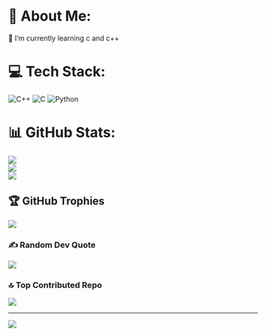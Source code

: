 # 💫 About Me:
🌱 I’m currently learning c and c++<br>



# 💻 Tech Stack:
![C++](https://img.shields.io/badge/c++-%2300599C.svg?style=for-the-badge&logo=c%2B%2B&logoColor=white) ![C](https://img.shields.io/badge/c-%2300599C.svg?style=for-the-badge&logo=c&logoColor=white) ![Python](https://img.shields.io/badge/python-3670A0?style=for-the-badge&logo=python&logoColor=ffdd54)
# 📊 GitHub Stats:
![](https://github-readme-stats.vercel.app/api?username=kaone31056789&theme=dark&hide_border=false&include_all_commits=false&count_private=false)<br/>
![](https://github-readme-streak-stats.herokuapp.com/?user=kaone31056789&theme=dark&hide_border=false)<br/>
![](https://github-readme-stats.vercel.app/api/top-langs/?username=kaone31056789&theme=dark&hide_border=false&include_all_commits=false&count_private=false&layout=compact)

## 🏆 GitHub Trophies
![](https://github-profile-trophy.vercel.app/?username=kaone31056789&theme=radical&no-frame=false&no-bg=false&margin-w=4)

### ✍️ Random Dev Quote
![](https://quotes-github-readme.vercel.app/api?type=horizontal&theme=radical)

### 🔝 Top Contributed Repo
![](https://github-contributor-stats.vercel.app/api?username=kaone31056789&limit=5&theme=dark&combine_all_yearly_contributions=true)

---
[![](https://visitcount.itsvg.in/api?id=kaone31056789&icon=0&color=0)](https://visitcount.itsvg.in)

<!-- Proudly created with GPRM ( https://gprm.itsvg.in ) -->
